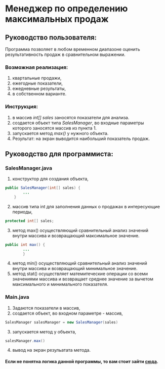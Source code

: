 # Менеджер по определению максимальных продаж
## Руководство пользователя:
Программа позволяет в любом временном диапазоне оценить результативность продаж в сравнительном выражении. 

### Возможная реализация:
1. квартальные продажи,
2. ежегодные показатели,
3. ежедневные результаты,
4. в собственном варианте.

### Инструкция:
1. в массив _int[] sales_ заносятся показатели для анализа.
2. создается объект типа _SalesManager_, во входные параметры которого заносятся массив из пункта 1.
3. запускается метод _max()_ у нужного объекта.
4. Результат: на экран выводится наибольший показатель продаж.

## Руководство для программиста:

### SalesManager.java

1. конструктор для создания объекта,
```java
public SalesManager(int[] sales) {
        ...
    }
```
2. массив типа int для заполнения данных о продажах в интересующие периоды,
```java
protected int[] sales;
```
3. метод max() осуществляющий сравнительный анализ значений внутри массива и возвращающий максимальное значение.
```java
public int max() {
        ...
        }
```
4. метод min() осуществляющий сравнительный анализ значений внутри массива и возвращающий минимальное значение.
5. метод stat() осуществляет матемитеческие операции со всеми значениями массива и возвращает среднее значение за вычетом максимального и минимального показателя.
### Main.java
1. Задаются показатели в массив,
2. создается объект, во входном параметре - массив,
```java
SalesManager salesManager = new SalesManager(sales)
```
3. запускается метод у объекта,
```java
salesManager.max()
```
4. вывод на экран резульатата метода.


#### Если не понятна логика данной программы, то вам стоит зайти [сюда](https://netology.ru/).



